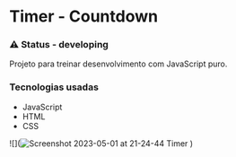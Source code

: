 # Timer - Countdown

### ⚠️ Status - developing

Projeto para treinar desenvolvimento com JavaScript puro.

### Tecnologias usadas
- JavaScript
- HTML
- CSS

![](![Screenshot 2023-05-01 at 21-24-44 Timer](https://user-images.githubusercontent.com/85519759/235558663-eeec1006-460b-4e3b-a8ff-7a759d9caf9e.png)
)
